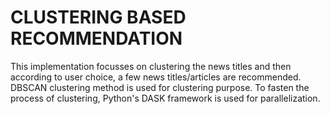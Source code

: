 # CLUSTERING BASED RECOMMENDATION
This implementation focusses on clustering the news titles and then according to user choice, a few news titles/articles are recommended.
DBSCAN clustering method is used for clustering purpose.
To fasten the process of clustering, Python's DASK framework is used for parallelization.
